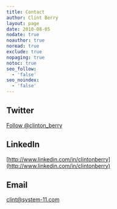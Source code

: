 ```yaml
---
title: Contact
author: Clint Berry
layout: page
date: 2010-08-05
nodate: true
noauthor: true
noread: true
exclude: true
nopaging: true
notoc: true
seo_follow:
  - 'false'
seo_noindex:
  - 'false'
---
```


## Twitter
[Follow @clinton_berry](https://twitter.com/clinton_berry)

## LinkedIn
[http://www.linkedin.com/in/clintonberry](http://www.linkedin.com/in/clintonberry)

## Email
[clint@system-11.com](mailto:clint@system-11.com)
  

